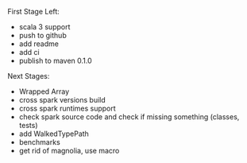 First Stage Left:

- scala 3 support
- push to github
- add readme
- add ci
- publish to maven 0.1.0

Next Stages:

- Wrapped Array
- cross spark versions build
- cross spark runtimes support
- check spark source code and check if missing something (classes, tests)
- add WalkedTypePath
- benchmarks
- get rid of magnolia, use macro